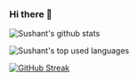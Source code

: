 ### Hi there 👋

<!--
**susheternal/susheternal** is a ✨ _special_ ✨ repository because its `README.md` (this file) appears on your GitHub profile.

Here are some ideas to get you started:

- 🔭 I’m currently working on ...
- 🌱 I’m currently learning ...
- 👯 I’m looking to collaborate on ...
- 🤔 I’m looking for help with ...
- 💬 Ask me about ...
- 📫 How to reach me: ...
- 😄 Pronouns: ...
- ⚡ Fun fact: ...
-->

![Sushant's github stats](https://github-readme-stats.vercel.app/api?username=susheternal&count_private=true&show_icons=true&theme=algolia&hide=contribs,issues)

![Sushant's top used languages](https://github-readme-stats.vercel.app/api/pin/?username=susheternal&repo=susheternal.github.io&theme=buefy")

[![GitHub Streak](http://github-readme-streak-stats.herokuapp.com?user=susheternal&theme=algolia&date_format=M%20j%5B%2C%20Y%5D)](https://git.io/streak-stats)
